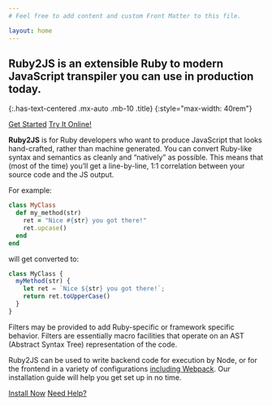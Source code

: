 ```yaml
---
# Feel free to add content and custom Front Matter to this file.

layout: home
---
```


## Ruby2JS is an extensible Ruby to modern JavaScript transpiler you can use in production today.
{:.has-text-centered .mx-auto .mb-10 .title}
{:style="max-width: 40rem"}

<button-group class="buttons is-centered mb-10">
  <a href="/docs" class="button is-info is-large has-mixed-case">Get Started</a>
  <a href="https://intertwingly.net/projects/ruby2js.cgi" class="button is-warning is-large has-mixed-case" target="_blank">Try It Online!</a>
</button-group>

**Ruby2JS** is for Ruby developers who want to produce JavaScript that looks hand-crafted, rather than machine generated. You can convert Ruby-like syntax and semantics as cleanly and “natively” as possible. This means that (most of the time) you’ll get a line-by-line, 1:1 correlation between your source code and the JS output.

For example:

```ruby
class MyClass
  def my_method(str)
    ret = "Nice #{str} you got there!"
    ret.upcase()
  end
end
```

will get converted to:

```js
class MyClass {
  myMethod(str) {
    let ret = `Nice ${str} you got there!`;
    return ret.toUpperCase()
  }
}
```

Filters may be provided to add Ruby-specific or framework specific behavior. Filters are essentially macro facilities that operate on an AST (Abstract Syntax Tree) representation of the code.

Ruby2JS can be used to write backend code for execution by Node, or for the frontend in a variety of configurations [including Webpack](/docs/webpack). Our installation guide will help you get set up in no time.

<button-group class="buttons is-centered mt-12 mb-4">
  <a href="/docs" class="button is-info is-large has-mixed-case">Install Now</a>
  <a href="/docs/community/" class="button is-warning is-large has-mixed-case">Need Help?</a>
</button-group>
